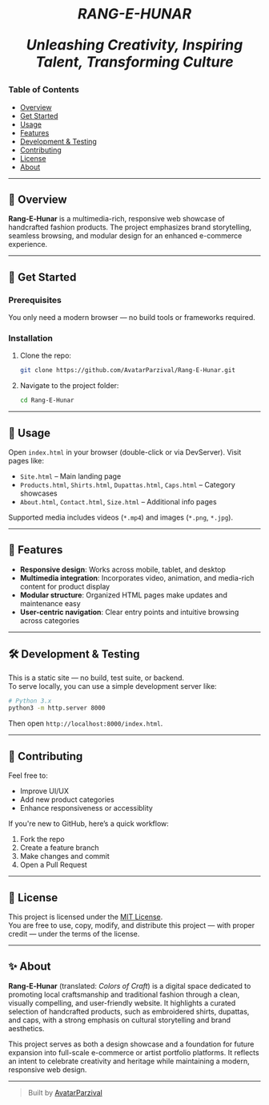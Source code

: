 <div align="center" class="text-center">
<h1><i>RANG-E-HUNAR</i>
<p><em>Unleashing Creativity, Inspiring Talent, Transforming Culture</em></p>
</h1></div>

### Table of Contents  
- [Overview](#-overview)  
- [Get Started](#-get-started)  
- [Usage](#-usage)  
- [Features](#-features)  
- [Development & Testing](#-development-&-testing)  
- [Contributing](#-contributing)  
- [License](#-license)  
- [About](#-about)

---

## 🎨 Overview  
**Rang‑E‑Hunar** is a multimedia-rich, responsive web showcase of handcrafted fashion products. The project emphasizes brand storytelling, seamless browsing, and modular design for an enhanced e-commerce experience.

---

## 🚀 Get Started

### Prerequisites  
You only need a modern browser — no build tools or frameworks required.

### Installation  
1. Clone the repo:  
   ```bash
   git clone https://github.com/AvatarParzival/Rang-E-Hunar.git
   ```  
2. Navigate to the project folder:  
   ```bash
   cd Rang-E-Hunar
   ```

---

## 🧩 Usage  
Open `index.html` in your browser (double-click or via DevServer). Visit pages like:
- `Site.html` – Main landing page  
- `Products.html`, `Shirts.html`, `Dupattas.html`, `Caps.html` – Category showcases  
- `About.html`, `Contact.html`, `Size.html` – Additional info pages  

Supported media includes videos (`*.mp4`) and images (`*.png`, `*.jpg`).

---

## 📱 Features  
- **Responsive design**: Works across mobile, tablet, and desktop  
- **Multimedia integration**: Incorporates video, animation, and media-rich content for product display  
- **Modular structure**: Organized HTML pages make updates and maintenance easy  
- **User-centric navigation**: Clear entry points and intuitive browsing across categories

---

## 🛠️ Development & Testing  
This is a static site — no build, test suite, or backend.  
To serve locally, you can use a simple development server like:

```bash
# Python 3.x
python3 -m http.server 8000
```

Then open `http://localhost:8000/index.html`.

---

## 👥 Contributing  
Feel free to:  
- Improve UI/UX  
- Add new product categories  
- Enhance responsiveness or accessiblity  

If you're new to GitHub, here’s a quick workflow:
1. Fork the repo  
2. Create a feature branch  
3. Make changes and commit  
4. Open a Pull Request

---

## 📄 License  

This project is licensed under the [MIT License](./LICENSE).  
You are free to use, copy, modify, and distribute this project — with proper credit — under the terms of the license.


---

## ✨ About

**Rang‑E‑Hunar** (translated: *Colors of Craft*) is a digital space dedicated to promoting local craftsmanship and traditional fashion through a clean, visually compelling, and user-friendly website. It highlights a curated selection of handcrafted products, such as embroidered shirts, dupattas, and caps, with a strong emphasis on cultural storytelling and brand aesthetics.

This project serves as both a design showcase and a foundation for future expansion into full-scale e-commerce or artist portfolio platforms. It reflects an intent to celebrate creativity and heritage while maintaining a modern, responsive web design.


---

> Built by [AvatarParzival](https://github.com/AvatarParzival)
